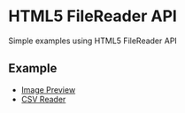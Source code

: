 # HTML5 FileReader API

Simple examples using HTML5 FileReader API

## Example

- [Image Preview](https://edysegura.github.io/js-FileReader/image-preview)
- [CSV Reader](https://edysegura.github.io/js-FileReader/csv-reader)
